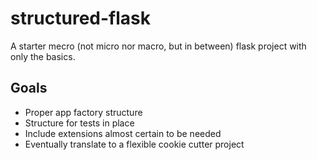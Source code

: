 # structured-flask
A starter mecro (not micro nor macro, but in between) flask project with only the basics.

Goals
-----

- Proper app factory structure
- Structure for tests in place
- Include extensions almost certain to be needed
- Eventually translate to a flexible cookie cutter project
